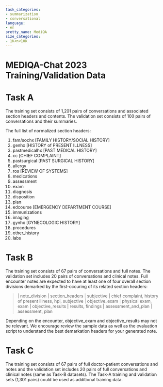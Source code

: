 ```yaml
---
task_categories:
- summarization
- conversational
language:
- en
pretty_name: MediQA
size_categories:
- 1K<n<10K
---
```


# MEDIQA-Chat 2023 Training/Validation Data

# Task A
The training set consists of 1,201 pairs of conversations and associated section headers and contents. 
The validation set consists of 100 pairs of conversations and their summaries. 

The full list of normalized section headers: 
  1. fam/sochx [FAMILY HISTORY/SOCIAL HISTORY]
  2. genhx [HISTORY of PRESENT ILLNESS]
  3. pastmedicalhx [PAST MEDICAL HISTORY]
  4. cc [CHIEF COMPLAINT]
  5. pastsurgical [PAST SURGICAL HISTORY]
  6. allergy
  7. ros [REVIEW OF SYSTEMS]
  8. medications
  9. assessment
  10. exam
  11. diagnosis
  12. disposition
  13. plan
  14. edcourse [EMERGENCY DEPARTMENT COURSE]
  15. immunizations
  16. imaging
  17. gynhx [GYNECOLOGIC HISTORY]
  18. procedures
  19. other_history
  20. labs

# Task B
The training set consists of 67 pairs of conversations and full notes. The validation set includes 20 pairs of conversations and clinical notes. 
Full encounter notes are expected to have at least one of four overall section divisions demarked by the first-occuring of its related section headers:

> | note_division | section_headers
> | subjective | chief complaint, history of present illness, hpi, subjective
> | objective_exam | physical exam, exam
> | objective_results | results, findings
> | assessment_and_plan | assessment, plan

Depending on the encounter, objective_exam and objective_results may not be relevant.
We encourage review the sample data as well as the evaluation script to understand the best demarkation headers for your generated note.

# Task C
The training set consists of 67 pairs of full doctor-patient conversations and notes and the validation set includes 20 pairs of full conversations and clinical notes (same as Task-B datasets). The Task-A training and validation sets (1,301 pairs) could be used as additional training data. 
